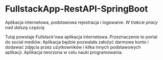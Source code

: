 # FullstackApp-RestAPI-SpringBoot
Aplikacja internetowa, podstawowa rejestracja i logowanie. *W trakcie pracy nad dalszą częścią*

Tutaj powstaje Fullstack'owa aplikacja internetowa. Przeznaczenie to portal do social mediów.
Aplikacja będzie pozwalała założyć darmowe konto i dodawać zdjęcia przez użytkowników i kilka innych 
podstawowych aplikacji. Aplikacja tworzona w celu nauki programowania. 

